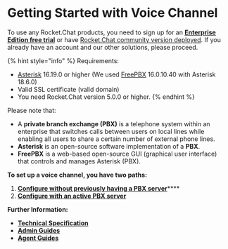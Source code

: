 # Getting Started with Voice Channel

To use any Rocket.Chat products, you need to sign up for an [**Enterprise Edition free trial**](https://docs.rocket.chat/guides/enterprise-edition-trial) or have [Rocket.Chat community version deployed](https://docs.rocket.chat/quick-start/deploying-rocket.chat). If you already have an account and our other solutions, please proceed.

{% hint style="info" %}
Requirements:

* [Asterisk](https://www.asterisk.org/) 16.19.0 or higher (We used [FreePBX](https://www.freepbx.org/) 16.0.10.40 with Asterisk 18.6.0)
* Valid SSL certificate (valid domain)
* You need Rocket.Chat version 5.0.0 or higher.
{% endhint %}

Please note that:

* A **private branch exchange (PBX)** is a telephone system within an enterprise that switches calls between users on local lines while enabling all users to share a certain number of external phone lines.
* **Asterisk** is an open-source software implementation of a **PBX**.
* **FreePBX** is a web-based open-source GUI (graphical user interface) that controls and manages Asterisk (PBX).

**To set up a voice channel, you have two paths:**

1. [**Configure without previously having a PBX server**](voice-channel-admin-guide/configure-without-previously-having-a-pbx-server/)\*\*\*\*
2. [**Configure with an active PBX server**](voice-channel-admin-guide/configure-with-an-active-pbx-server/)

**Further Information:**

* [**Technical Specification**](voice-channel-technical-specification.md)
* [**Admin Guides**](voice-channel-admin-guide/)
* [**Agent Guides**](voice-channel-agent-guides/)
